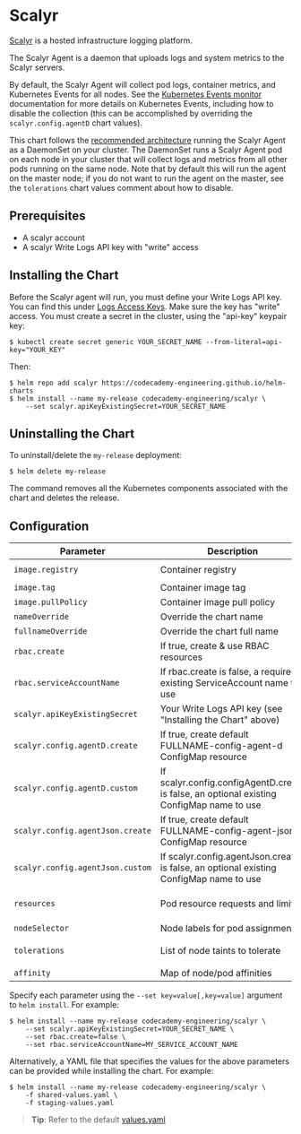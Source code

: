 # Scalyr

[Scalyr](https://www.scalyr.com/) is a hosted infrastructure logging platform.

The Scalyr Agent is a daemon that uploads logs and system metrics to the Scalyr servers.

By default, the Scalyr Agent will collect pod logs, container metrics, and Kubernetes Events for all nodes. See the [Kubernetes Events monitor](https://www.scalyr.com/help/monitors/kubernetes-events) documentation for more details on Kubernetes Events, including how to disable the collection (this can be accomplished by overriding the `scalyr.config.agentD` chart values).

This chart follows the [recommended architecture](https://www.scalyr.com/help/install-agent-kubernetes) running the Scalyr Agent as a DaemonSet on your cluster. The DaemonSet runs a Scalyr Agent pod on each node in your cluster that will collect logs and metrics from all other pods running on the same node. Note that by default this will run the agent on the master node; if you do not want to run the agent on the master, see the `tolerations` chart values comment about how to disable.

## Prerequisites

- A scalyr account
- A scalyr Write Logs API key with "write" access

## Installing the Chart

Before the Scalyr agent will run, you must define your Write Logs API key. You can find this under [Logs Access Keys](https://www.scalyr.com/keys). Make sure the key has "write" access. You must create a secret in the cluster, using the "api-key" keypair key:

```console
$ kubectl create secret generic YOUR_SECRET_NAME --from-literal=api-key="YOUR_KEY"
```

Then:

```console
$ helm repo add scalyr https://codecademy-engineering.github.io/helm-charts
$ helm install --name my-release codecademy-engineering/scalyr \
    --set scalyr.apiKeyExistingSecret=YOUR_SECRET_NAME
```

## Uninstalling the Chart

To uninstall/delete the `my-release` deployment:

```console
$ helm delete my-release
```

The command removes all the Kubernetes components associated with the chart and deletes the release.

## Configuration

| Parameter | Description | Default |
| --- | --- | --- |
| `image.registry` | Container registry | `scalyr/scalyr-k8s-agent` |
| `image.tag` | Container image tag | `2.0.46` |
| `image.pullPolicy` | Container image pull policy | `IfNotPresent` |
| `nameOverride` | Override the chart name | `""` |
| `fullnameOverride` | Override the chart full name | `""` |
| `rbac.create` | If true, create & use RBAC resources | `true` |
| `rbac.serviceAccountName` | If rbac.create is false, a required existing ServiceAccount name to use | `default` |
| `scalyr.apiKeyExistingSecret` | Your Write Logs API key (see "Installing the Chart" above) | `nil` |
| `scalyr.config.agentD.create` | If true, create default FULLNAME-config-agent-d ConfigMap resource | `true` |
| `scalyr.config.agentD.custom` | If scalyr.config.configAgentD.create is false, an optional existing ConfigMap name to use | `nil` |
| `scalyr.config.agentJson.create` | If true, create default FULLNAME-config-agent-json ConfigMap resource | `true` |
| `scalyr.config.agentJson.custom` | If scalyr.config.agentJson.create is false, an optional existing ConfigMap name to use | `nil` |
| `resources` | Pod resource requests and limits | Scalyr recommended `value` |
| `nodeSelector` | Node labels for pod assignment | `{}` |
| `tolerations` | List of node taints to tolerate | `Scalyr recommended value` |
| `affinity` | Map of node/pod affinities | `{}` |

Specify each parameter using the `--set key=value[,key=value]` argument to `helm install`. For example:

```console
$ helm install --name my-release codecademy-engineering/scalyr \
    --set scalyr.apiKeyExistingSecret=YOUR_SECRET_NAME \
    --set rbac.create=false \
    --set rbac.serviceAccountName=MY_SERVICE_ACCOUNT_NAME
```

Alternatively, a YAML file that specifies the values for the above parameters can be provided while installing the chart. For example:

```console
$ helm install --name my-release codecademy-engineering/scalyr \
    -f shared-values.yaml \
    -f staging-values.yaml
```

> **Tip**: Refer to the default [values.yaml](values.yaml)
